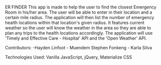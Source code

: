 ER FINDER This app is made to help the user to find the closest Emergency Room in his/her area. The user will be able to enter in their location and a certain mile radius. The application will then list the number of emergency health locations within that location's given radius.
It features current weather so the user will know the weather in the area so they are able to plan any trips to the health locations accordingly. The application will use 'Timely and Effective Care - Hospital' API and the 'Open Weather' API.

Contributors: -Hayden Linfoot - Muendem Stephen Fonkeng - Karla Silva

Technologies Used: Vanilla JavaScript, jQuery, Materialize CSS
